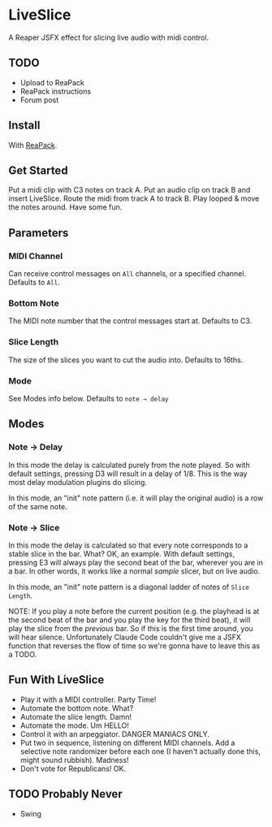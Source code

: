 # LiveSlice

A Reaper JSFX effect for slicing live audio with midi control.

## TODO

- Upload to ReaPack
- ReaPack instructions
- Forum post

## Install

With [ReaPack](https://reapack.com/).

## Get Started

Put a midi clip with C3 notes on track A. Put an audio clip on track B and insert LiveSlice. Route the midi from track A to track B. Play looped & move the notes around. Have some fun.

## Parameters

### MIDI Channel

Can receive control messages on `All` channels, or a specified channel. Defaults to `All`.

### Bottom Note

The MIDI note number that the control messages start at. Defaults to C3.

### Slice Length

The size of the slices you want to cut the audio into. Defaults to 16ths.

### Mode

See Modes info below. Defaults to `note → delay`

## Modes

### Note → Delay

In this mode the delay is calculated purely from the note played. So with default settings, pressing D3 will result in a delay of 1/8. This is the way most delay modulation plugins do slicing.

In this mode, an "init" note pattern (i.e. it will play the original audio) is a row of the same note.

### Note → Slice

In this mode the delay is calculated so that every note corresponds to a stable slice in the bar. What? OK, an example. With default settings, pressing E3 will always play the second beat of the bar, wherever you are in a bar. In other words, it works like a normal _sample_ slicer, but on live audio.

In this mode, an "init" note pattern is a diagonal ladder of notes of `Slice Length`.

NOTE: If you play a note before the current position (e.g. the playhead is at the second beat of the bar and you play the key for the third beat), it will play the slice from the _previous_ bar. So if this is the first time around, you will hear silence. Unfortunately Claude Code couldn't give me a JSFX function that reverses the flow of time so we're gonna have to leave this as a TODO.

## Fun With LiveSlice

- Play it with a MIDI controller. Party Time!
- Automate the bottom note. What?
- Automate the slice length. Damn!
- Automate the mode. Um HELLO!
- Control it with an arpeggiator. DANGER MANIACS ONLY.
- Put two in sequence, listening on different MIDI channels. Add a selective note randomizer before each one (I haven't actually done this, might sound rubbish). Madness!
- Don't vote for Republicans! OK.

## TODO Probably Never

- Swing

